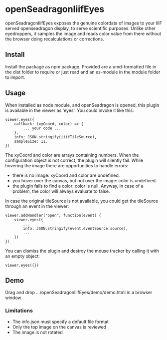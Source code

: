 # openSeadragonIiifEyes

openSeadragonIiifEyes exposes the genuine colordata of images to your IIIF served openseadragon  display, to serve scientific purposes. Unlike other eyedroppers, it samples the image and reads color value from there without the browser doing recalculations or corrections.

## Install

Install the package as npm package. Provided are
a umd-formatted file in the dist folder to require or just read
and an es-module in the module folder to import.

## Usage

When installed as node module,
and openSeadragon is opened,
this plugin is available in the viewer as 'eyes'.
You could invoke it like this:

    viewer.eyes({
        callback: (xyCoord, color) => {
            ... your code ...
        },
        info: JSON.stringify(iiifTileSource),
        sampleSize: 11,
    })

The xyCoord and color are arrays containing numbers.
When the configuration object is not correct, the plugin will silently fail.
While hovering the image there are opportunities to handle errors:
* there is no image:
  xyCoord and color are undefined.
* you hover over the canvas, but not over the image:
  color is undefined.
* the plugin fails to find a color:
  color is null.
Anyway, in case of a problem,
the color will always evaluate to false.

In case the original tileSource is not available,
you could get the tileSource through an event in the viewer:

    viewer.addHandler("open", function(event) {
        viewer.eyes({
            ...
            info: JSON.stringify(event.eventSource.source),
            ...
        })
    })

You can dismiss the plugin and destroy the mouse tracker
by calling it with an empty object:

    viewer.eyes({})

## Demo

Drag and drop .../openSeadragonIiifEyes/demo/demo.html in a browser window

### Limitations

* The info.json must specify a default file format
* Only the top image on the canvas is reviewed
* The image is not rotated
